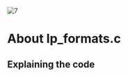 ![7](https://github.com/manningstinson/holbertonschool-printf/assets/104523090/02b89bc5-b414-4732-b676-4af9612d7b4e)

# About lp_formats.c
## Explaining the code
